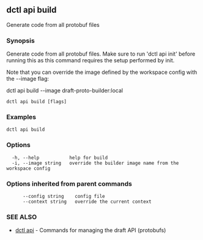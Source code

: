 ## dctl api build

Generate code from all protobuf files

### Synopsis

Generate code from all protobuf files. Make sure to run 'dctl api init' before running this as
this command requires the setup performed by init.

Note that you can override the image defined by the workspace config with the --image flag:

dctl api build --image draft-proto-builder:local

```
dctl api build [flags]
```

### Examples

```
dctl api build
```

### Options

```
  -h, --help           help for build
  -i, --image string   override the builder image name from the workspace config
```

### Options inherited from parent commands

```
      --config string    config file
      --context string   override the current context
```

### SEE ALSO

* [dctl api](dctl_api.md)	 - Commands for managing the draft API (protobufs)

